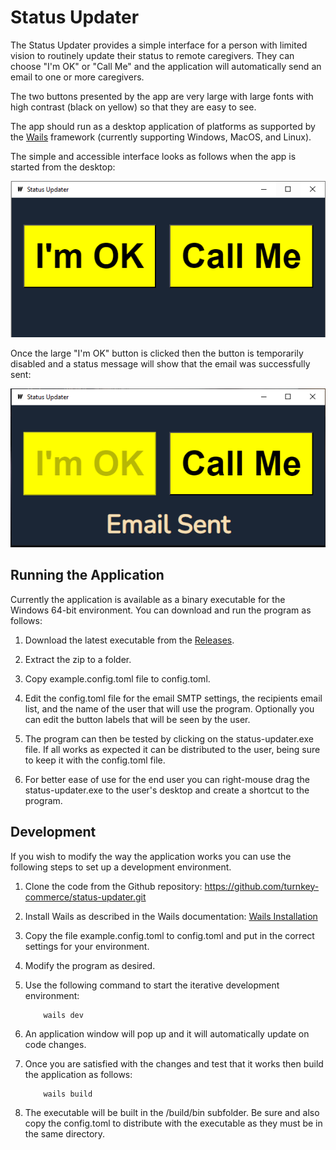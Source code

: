 # Status Updater

The Status Updater provides a simple interface for a person
with limited vision to routinely update their status to
remote caregivers. They can choose "I'm OK" or "Call Me"
and the application will automatically send an email to one
or more caregivers.

The two buttons presented by the app are very large with
large fonts with high contrast (black on yellow) so that
they are easy to see.

The app should run as a desktop application of platforms
as supported by the [Wails](https://wails.io/) framework
(currently supporting Windows, MacOS, and Linux).

The simple and accessible interface looks as follows when
the app is started from the desktop:

![App at Startup](https://github.com/turnkey-commerce/status-updater/blob/master/screenshots/status-updater-screen1.png)

Once the large "I'm OK" button is clicked
then the button is temporarily disabled
and a status message will show that the
email was successfully sent:

![App after button pressed](https://github.com/turnkey-commerce/status-updater/blob/master/screenshots/status-updater-screen2.png)

## Running the Application

Currently the application is available as a binary
executable for the Windows 64-bit environment. You can
download and run the program as follows:

1. Download the latest executable from the
[Releases](https://github.com/turnkey-commerce/status-updater/releases).

2. Extract the zip to a folder.

3. Copy example.config.toml file to config.toml.

4. Edit the config.toml file for the email SMTP
settings, the recipients email list, and the name of
the user that will use the program. Optionally you can
edit the button labels that will be seen by the user.

5. The program can then be tested by clicking on the
status-updater.exe file.  If all works as expected
it can be distributed to the user, being sure to
keep it with the config.toml file.

6. For better ease of use for the end user you can
right-mouse drag the status-updater.exe to the user's
desktop and create a shortcut to the program.

## Development

If you wish to modify the way the application works you can use the following steps to set up a development environment.

1. Clone the code from the Github repository:
<https://github.com/turnkey-commerce/status-updater.git>

2. Install Wails as described in the Wails documentation:
[Wails Installation](https://wails.io/docs/gettingstarted/installation)

3. Copy the file example.config.toml to config.toml and
put in the correct settings for your environment.

4. Modify the program as desired.

5. Use the following command to start the iterative
development environment:

    ```text
        wails dev
    ```

6. An application window will pop up and it will
automatically update on code changes.

7. Once you are satisfied with the changes and test that
it works then build the application as follows:

    ```text
        wails build
    ```

8. The executable will be built in the /build/bin subfolder.
Be sure and also copy the config.toml to distribute with the
executable as they must be in the same directory.
